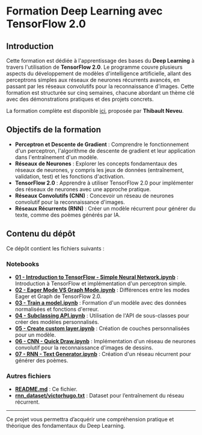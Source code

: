# Formation Deep Learning avec TensorFlow 2.0

## Introduction

Cette formation est dédiée à l'apprentissage des bases du **Deep Learning** à travers l'utilisation de **TensorFlow 2.0**. Le programme couvre plusieurs aspects du développement de modèles d'intelligence artificielle, allant des perceptrons simples aux réseaux de neurones récurrents avancés, en passant par les réseaux convolutifs pour la reconnaissance d'images. Cette formation est structurée sur cinq semaines, chacune abordant un thème clé avec des démonstrations pratiques et des projets concrets.

La formation complète est disponible [ici](https://www.youtube.com/watch?v=hP7Ac8S9Tgs&list=PLpEPgC7cUJ4byTM5kGA0Te1jUeNwbSgfd), proposée par **Thibault Neveu**.

## Objectifs de la formation

- **Perceptron et Descente de Gradient** : Comprendre le fonctionnement d'un perceptron, l'algorithme de descente de gradient et leur application dans l'entraînement d'un modèle.
- **Réseaux de Neurones** : Explorer les concepts fondamentaux des réseaux de neurones, y compris les jeux de données (entraînement, validation, test) et les fonctions d'activation.
- **TensorFlow 2.0** : Apprendre à utiliser TensorFlow 2.0 pour implémenter des réseaux de neurones avec une approche pratique.
- **Réseaux Convolutifs (CNN)** : Concevoir un réseau de neurones convolutif pour la reconnaissance d'images.
- **Réseaux Récurrents (RNN)** : Créer un modèle récurrent pour générer du texte, comme des poèmes générés par IA.

## Contenu du dépôt

Ce dépôt contient les fichiers suivants :

### Notebooks

- **[01 - Introduction to TensorFlow - Simple Neural Network.ipynb](./01%20-%20Introduction%20to%20TensorFlow%20-%20Simple%20Neural%20Network.ipynb)** : Introduction à TensorFlow et implémentation d'un perceptron simple.
- **[02 - Eager Mode VS Graph Mode.ipynb](./02%20-%20Eager%20Mode%20VS%20Graph%20Mode.ipynb)** : Différences entre les modes Eager et Graph de TensorFlow 2.0.
- **[03 - Train a model.ipynb](./03%20-%20Train%20a%20model.ipynb)** : Formation d'un modèle avec des données normalisées et fonctions d'erreur.
- **[04 - Subclassing API.ipynb](./04%20-%20Subclassing%20API.ipynb)** : Utilisation de l'API de sous-classes pour créer des modèles personnalisés.
- **[05 - Create custom layer.ipynb](./05%20-%20Create%20custom%20layer.ipynb)** : Création de couches personnalisées pour un modèle.
- **[06 - CNN - Quick Draw.ipynb](./06%20-%20CNN%20-%20Quick%20Draw.ipynb)** : Implémentation d'un réseau de neurones convolutif pour la reconnaissance d'images de dessins.
- **[07 - RNN - Text Generator.ipynb](./07%20-%20RNN%20-%20Text%20Generator.ipynb)** : Création d'un réseau récurrent pour générer des poèmes.

### Autres fichiers

- **[README.md](./README.md)** : Ce fichier.
- **[rnn_dataset/victorhugo.txt](./rnn_dataset/victorhugo.txt)** : Dataset pour l’entraînement du réseau récurrent.

---

Ce projet vous permettra d’acquérir une compréhension pratique et théorique des fondamentaux du Deep Learning.
